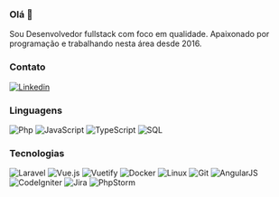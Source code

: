 ### Olá 👋
Sou Desenvolvedor fullstack com foco em qualidade. Apaixonado por programação e trabalhando nesta área desde 2016.

### Contato
[![Linkedin](https://img.shields.io/badge/-davidvrsantos-blue?style=flat-square&logo=Linkedin&logoColor=white&link=https://www.linkedin.com/in/davidvrsantos/)](https://www.linkedin.com/in/davidvrsantos/)

### Linguagens

![Php](https://img.shields.io/badge/-Php-000?&logo=Php)
![JavaScript](https://img.shields.io/badge/-JavaScript-000?&logo=JavaScript)
![TypeScript](https://img.shields.io/badge/-TypeScript-000?&logo=TypeScript)
![SQL](https://img.shields.io/badge/-SQL-000?&logo=Postgresql)

### Tecnologias
![Laravel](https://img.shields.io/badge/-Laravel-000?&logo=Laravel)
![Vue.js](https://img.shields.io/badge/-Vue.js-000?&logo=Vue.js)
![Vuetify](https://img.shields.io/badge/-Vuetify.js-000?&logo=Vuetify)
![Docker](https://img.shields.io/badge/-Docker-000?&logo=Docker)
![Linux](https://img.shields.io/badge/-Linux-000?&logo=Linux)
![Git](https://img.shields.io/badge/-Git-000?&logo=Git)
![AngularJS](https://img.shields.io/badge/-AngularJS-000?&logo=AngularJS)
![CodeIgniter](https://img.shields.io/badge/-CodeIgniter-000?&logo=CodeIgniter)
![Jira](https://img.shields.io/badge/-Jira-000?&logo=Jira)
![PhpStorm](https://img.shields.io/badge/-PhpStorm-000?&logo=PhpStorm)
